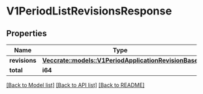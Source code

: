 # V1PeriodListRevisionsResponse

## Properties

Name | Type | Description | Notes
------------ | ------------- | ------------- | -------------
**revisions** | [**Vec<crate::models::V1PeriodApplicationRevisionBase>**](v1.ApplicationRevisionBase.md) |  | 
**total** | **i64** |  | 

[[Back to Model list]](../README.md#documentation-for-models) [[Back to API list]](../README.md#documentation-for-api-endpoints) [[Back to README]](../README.md)


